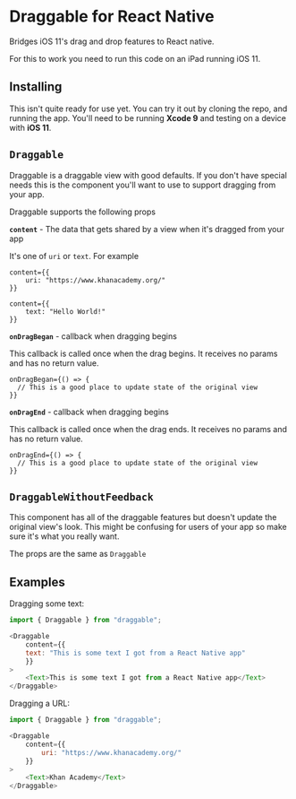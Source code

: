 # Draggable for React Native

Bridges iOS 11's drag and drop features to React native.

For this to work you need to run this code on an iPad running iOS 11.

## Installing

This isn't quite ready for use yet.  You can try it out by cloning the repo, and running the app.  You'll need to be running **Xcode 9** and testing on a device with **iOS 11**.

## `Draggable`

Draggable is a draggable view with good defaults.  If you don't have special needs this is the component you'll want to use to support dragging from your app.

Draggable supports the following props

**`content`** - The data that gets shared by a view when it's dragged from your app

It's one of `uri` or `text`.  For example

```
content={{
    uri: "https://www.khanacademy.org/"
}}
```

```
content={{
    text: "Hello World!"
}}
```

**`onDragBegan`** - callback when dragging begins

This callback is called once when the drag begins.  It receives no params and has no return value.

```
onDragBegan={() => {
  // This is a good place to update state of the original view
}}
```

**`onDragEnd`** - callback when dragging begins

This callback is called once when the drag ends.  It receives no params and has no return value.

```
onDragEnd={() => {
  // This is a good place to update state of the original view
}}
```

## `DraggableWithoutFeedback`

This component has all of the draggable features but doesn't update the original view's look.  This might be confusing for users of your app so make sure it's what you really want.

The props are the same as `Draggable`

## Examples

Dragging some text:

```javascript
import { Draggable } from "draggable";

<Draggable
    content={{
    text: "This is some text I got from a React Native app"
    }}
>
    <Text>This is some text I got from a React Native app</Text>
</Draggable>
```

Dragging a URL:

```javascript
import { Draggable } from "draggable";

<Draggable
    content={{
        uri: "https://www.khanacademy.org/"
    }}
>
    <Text>Khan Academy</Text>
</Draggable>
```
